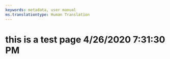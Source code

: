```yaml
---
keywords: metadata, user manual
ms.translationtype: Human Translation
---
```

# this is a test page 4/26/2020 7:31:30 PM